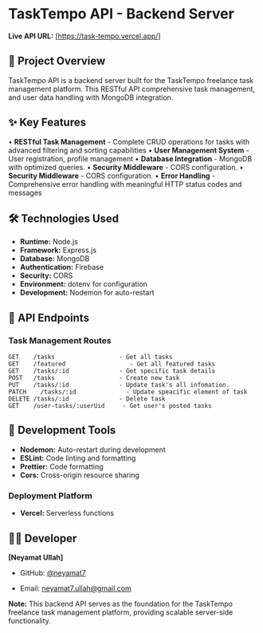 # TaskTempo API - Backend Server

**Live API URL:** [https://task-tempo.vercel.app/]

## 🚀 Project Overview

TaskTempo API is a backend server built for the TaskTempo freelance task management platform. This RESTful API comprehensive task management, and user data handling with MongoDB integration.

## ✨ Key Features

• **RESTful Task Management** - Complete CRUD operations for tasks with advanced filtering and sorting capabilities
• **User Management System** - User registration, profile management
• **Database Integration** - MongoDB with optimized queries.
• **Security Middleware** - CORS configuration.
• **Security Middleware** - CORS configuration.
• **Error Handling** - Comprehensive error handling with meaningful HTTP status codes and messages

## 🛠️ Technologies Used

- **Runtime:** Node.js
- **Framework:** Express.js
- **Database:** MongoDB
- **Authentication:** Firebase
- **Security:** CORS
- **Environment:** dotenv for configuration
- **Development:** Nodemon for auto-restart

## 📡 API Endpoints

### Task Management Routes

```
GET    /tasks                  - Get all tasks
GET    /featured                  - Get all featured tasks
GET    /tasks/:id              - Get specific task details
POST   /tasks                  - Create new task
PUT    /tasks/:id              - Update task's all infomation.
PATCH    /tasks/:id              - Update speacific element of task
DELETE /tasks/:id              - Delete task
GET    /user-tasks/:userUid     - Get user's posted tasks

```

## 🔧 Development Tools

- **Nodemon:** Auto-restart during development
- **ESLint:** Code linting and formatting
- **Prettier:** Code formatting
- **Cors:** Cross-origin resource sharing

### Deployment Platform

- **Vercel:** Serverless functions

## 👨‍💻 Developer

**[Neyamat Ullah]**

- GitHub: [@neyamat7](https://github.com/neyamat7)

- Email: neyamat7.ullah@gmail.com

**Note:** This backend API serves as the foundation for the TaskTempo freelance task management platform, providing scalable server-side functionality.
